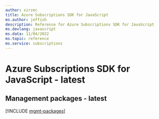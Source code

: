 ```yaml
---
author: xirzec
title: Azure Subscriptions SDK for JavaScript
ms.author: jeffish
description: Reference for Azure Subscriptions SDK for JavaScript
ms.devlang: javascript
ms.data: 11/04/2022
ms.topic: reference
ms.service: subscriptions
---
```

# Azure Subscriptions SDK for JavaScript - latest

## Management packages - latest
[!INCLUDE [mgmt-packages](subscriptions-mgmt-index.md)]